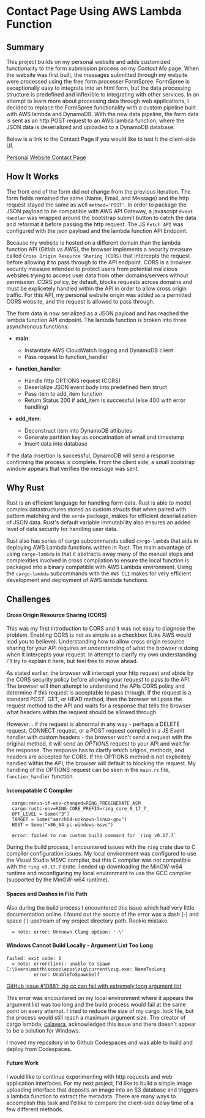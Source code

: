 # Contact Page Using AWS Lambda Function

## Summary

This project builds on my personal website and adds customized functionality to the form submission process on my *Contact Me* page. When the website was first built, the messages submitted through my website were processed using the free form processer FormSpree. FormSpree is exceptionally easy to integrate into an html form, but the data processing structure is predefined and inflexible to integrating with other services. In an attempt to learn more about processing data through web applications, I decided to replace the FormSpree functionality with a custom pipeline built with AWS lambda and DynamoDB. With the new data pipeline, the form data is sent as an http POST request to an AWS lambda function, where the JSON data is deserialized and uploaded to a DynamoDB database. 

Below is a link to the Contact Page if you would like to test it the client-side UI.

[Personal Website Contact Page](https://zolawebsite-mjh140-84221a449a6f2f4baac19b4d09c0cf8992f2fddab7c3.gitlab.io/contact/)

## How It Works

The front end of the form did not change from the previous iteration. The form fields remained the same (Name, Email, and Message) and the http request stayed the same as well `method='POST'`. In order to package the JSON payload to be compatible with AWS API Gateway, a javascript `Event Handler` was wrapped around the bootstrap submit button to catch the data and reformat it before passing the http request. The JS `Fetch API` was configured with the json payload and the lambda function API Endpoint. 

Because my website is hosted on a different domain than the lambda function API (Gitlab vs AWS), the browser implements a security measure called `Cross Origin Resource Sharing (CORS)` that intercepts the request before allowing it to pass through to the API endpoint. CORS is a browser security measure intended to protect users from potential malicious websites trying to access user data from other domains/servers without permission. CORS policy, by default, blocks requests across domains and must be explicetely handled within the API in order to allow cross origin traffic. For this API, my personal website origin was added as a permitted CORS website, and the request is allowed to pass through.

The form data is now serialized as a JSON payload and has reached the lambda function API endpoint. The lambda function is broken into three asynchronous functions:

- **main**:
    - Instantiate AWS CloudWatch logging and DynamoDB client
    - Pass request to function_handler

- **function_handler**:
    - Handle http OPTIONS request (CORS)
    - Deserialize JSON event body into predefined Item struct
    - Pass item to add_item function
    - Return Status 200 if add_item is successful (else 400 with error handling)

- **add_item**:
    - Deconstruct item into DynamoDB attibutes
    - Generate partition key as concatination of email and timestamp
    - Insert data into database

If the data insertion is successful, DynamoDB will send a response confirming the process is complete. From the client side, a small bootstrap window appears that verifies the message was sent. 


## Why Rust

Rust is an efficient language for handling form data. Rust is able to model complex datastructures stored as custom *structs* that when paired with pattern matching and the `serde` package, makes for efficient deserialization of JSON data. Rust's default variable immutability also ensures an added level of data security for handling user data.

Rust also has series of cargo subcommands called `cargo-lambda` that aids in deploying AWS Lambda functions written in Rust. The main advantage of using `cargo-lambda` is that it abstracts away many of the manual steps and complexities involved in cross compilation to ensure the local function is packaged into a binary compatible with AWS Lambda environment. Using the `cargo-lambda` subcommands with the `AWS CLI` makes for very efficient development and deployment of AWS lambda functions.

## Challenges

#### Cross Origin Resource Sharing (CORS)

This was my first introduction to CORS and it was not easy to diagnose the problem. Enabling CORS is not as simple as a checkbox (Like AWS would lead you to believe). Understanding how to allow cross origin resource sharing for your API requires an understanding of what the browser is doing when it intercepts your request. In attempt to clarify my own understanding I'll try to explain it here, but feel free to move ahead.

As stated earlier, the browser will intercept your http request and abide by the CORS security policy before allowing your request to pass to the API. The browser will then attempt to understand the APIs CORS policy and determine if this request is acceptable to pass through. If the request is a standard POST, GET, or HEAD method, then the browser will pass the request method to the API and waits for a response that tells the browser what headers within the request should be allowed through.

However... if the request is abnormal in any way - perhaps a DELETE request, CONNECT request, or a POST request compiled in a JS Event handler with custom headers - the browser won't send a request with the original method, it will send an *OPTIONS* request to your API and wait for the response. The response has to clarify which origins, methods, and headers are accepted for CORS. If the OPTIONS method is not explicitely handled within the API, the browser will default to blocking the request. My handling of the OPTIONS request can be seen in the `main.rs` file, `function_handler` function.

#### Incompatable C Compiler

```
  cargo:rerun-if-env-changed=RING_PREGENERATE_ASM
  cargo:rustc-env=RING_CORE_PREFIX=ring_core_0_17_7_
  OPT_LEVEL = Some("3")
  TARGET = Some("aarch64-unknown-linux-gnu")
  HOST = Some("x86_64-pc-windows-msvc")

  error: failed to run custom build command for `ring v0.17.7`
```

During the build process, I encountered issues with the `ring` crate due to C compiler configuration issues. My local environment was configured to use the Visual Studio MSVC compiler, but this C compiler was not compatible with the `ring v0.17.7` crate. I ended up downloading the MinGW-w64 runtime and reconfiguring my local environment to use the GCC compiler (supported by the MinGW-w64 runtime).

#### Spaces and Dashes in File Path

Also during the build process I encountered this issue which had very little documentation online. I found out the source of the error was a dash (-) and space ( ) upstream of my project directory path. Rookie mistake.

```
  = note: error: Unknown Clang option: '-\'
```

#### Windows Cannot Build Locally - Argument List Too Long

```text
failed: exit code: 1
  = note: error(link): unable to spawn C:\Users\matth\scoop\apps\zig\current\zig.exe: NameTooLong
          error: UnableToSpawnSelf
```

[GitHub Issue #10881: zig cc can fail with extremely long argument list](https://github.com/ziglang/zig/issues/10881)

This error was encountered on my local environment where it appears the argument list was too long and the build process would fail at the same point on every attempt. I tried to reduce the size of my cargo .lock file, but the process would still reach a maximum argument size. The creator of cargo lambda, [calavera](https://github.com/ziglang/zig/issues/10881#issuecomment-1100571469), acknowledged this issue and there doesn't appear to be a solution for Windows.

I moved my repository in to Github Codespaces and was able to build and deploy from Codespaces.


#### Future Work

I would like to continue experimenting with http requests and web application interfaces. For my next project, I'd like to build a simple image uploading interface that deposits an image into an S3 database and triggers a lambda function to extract the metadata. There are many ways to accomplish this task and I'd like to compare the client-side delay time of a few different methods. 

